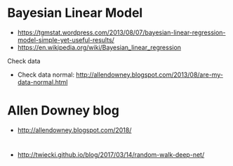 # Bayesian Linear Model
* https://tgmstat.wordpress.com/2013/08/07/bayesian-linear-regression-model-simple-yet-useful-results/
* https://en.wikipedia.org/wiki/Bayesian_linear_regression

Check data
* Check data normal: http://allendowney.blogspot.com/2013/08/are-my-data-normal.html
# Allen Downey blog
* http://allendowney.blogspot.com/2018/
#
* http://twiecki.github.io/blog/2017/03/14/random-walk-deep-net/
